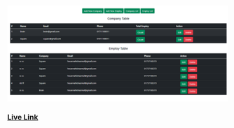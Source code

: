 <p align="center">
<a href="https://ec.mdsadiulhaque.xyz/"><img src="sc.png"></a>
</p>
<h3><a href="https://ec.mdsadiulhaque.xyz/">Live Link</a></h3>
